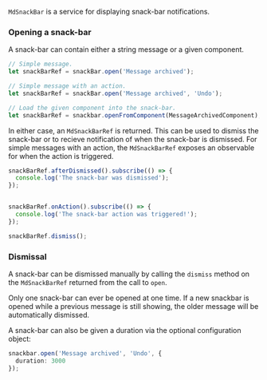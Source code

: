 `MdSnackBar` is a service for displaying snack-bar notifications.

<!-- example(snack-bar-overview) -->

### Opening a snack-bar
A snack-bar can contain either a string message or a given component.
```ts
// Simple message.
let snackBarRef = snackBar.open('Message archived');

// Simple message with an action.
let snackBarRef = snackBar.open('Message archived', 'Undo');

// Load the given component into the snack-bar.
let snackBarRef = snackbar.openFromComponent(MessageArchivedComponent);
```

In either case, an `MdSnackBarRef` is returned. This can be used to dismiss the snack-bar or to 
recieve notification of when the snack-bar is dismissed. For simple messages with an action, the 
`MdSnackBarRef` exposes an observable for when the action is triggered.

```ts
snackBarRef.afterDismissed().subscribe(() => {
  console.log('The snack-bar was dismissed');
});


snackBarRef.onAction().subscribe(() => {
  console.log('The snack-bar action was triggered!');
});

snackBarRef.dismiss();
```

### Dismissal
A snack-bar can be dismissed manually by calling the `dismiss` method on the `MdSnackBarRef` 
returned from the call to `open`.

Only one snack-bar can ever be opened at one time. If a new snackbar is opened while a previous
message is still showing, the older message will be automatically dismissed.

A snack-bar can also be given a duration via the optional configuration object:
```ts
snackbar.open('Message archived', 'Undo', {
  duration: 3000
});
```
